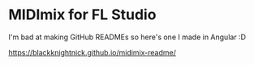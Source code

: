 # MIDImix for FL Studio
I'm bad at making GitHub READMEs so here's one I made in Angular :D

https://blackknightnick.github.io/midimix-readme/
